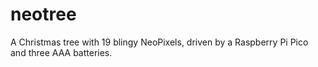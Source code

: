 # neotree
A Christmas tree with 19 blingy NeoPixels, driven by a Raspberry Pi Pico and three AAA batteries.
